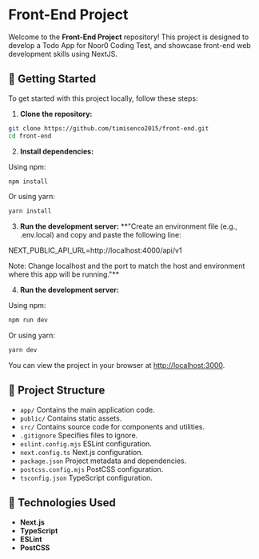 # Front-End Project

Welcome to the **Front-End Project** repository! This project is designed to develop a Todo App for Noor0 Coding Test, and showcase front-end web development skills using NextJS.

## 🚀 Getting Started

To get started with this project locally, follow these steps:

1. **Clone the repository:**

```bash
git clone https://github.com/timisenco2015/front-end.git
cd front-end
```

2. **Install dependencies:**

Using npm:

```bash
npm install
```

Or using yarn:

```bash
yarn install
```
3. **Run the development server:**
 **"Create an environment file (e.g., .env.local) and copy and paste the following line:

NEXT_PUBLIC_API_URL=http://localhost:4000/api/v1


Note: Change localhost and the port to match the host and environment where this app will be running."**

4. **Run the development server:**

Using npm:

```bash
npm run dev
```

Or using yarn:

```bash
yarn dev
```

You can view the project in your browser at [http://localhost:3000](http://localhost:3000).

## 📂 Project Structure

- `app/` Contains the main application code.
- `public/` Contains static assets.
- `src/` Contains source code for components and utilities.
- `.gitignore` Specifies files to ignore.
- `eslint.config.mjs` ESLint configuration.
- `next.config.ts` Next.js configuration.
- `package.json` Project metadata and dependencies.
- `postcss.config.mjs` PostCSS configuration.
- `tsconfig.json` TypeScript configuration.

## 🔧 Technologies Used

- **Next.js**
- **TypeScript**
- **ESLint**
- **PostCSS**

